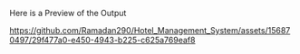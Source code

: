 Here is a Preview of the Output

https://github.com/Ramadan290/Hotel_Management_System/assets/156870497/29f477a0-e450-4943-b225-c625a769eaf8

